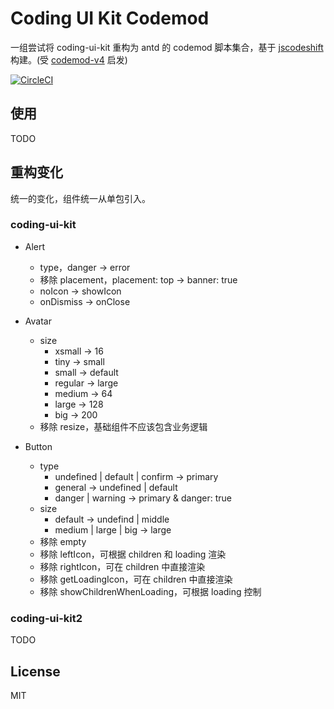 # Coding UI Kit Codemod

一组尝试将 coding-ui-kit 重构为 antd 的 codemod 脚本集合，基于 [jscodeshift](https://github.com/facebook/jscodeshift) 构建。(受 [codemod-v4](https://github.com/ant-design/codemod-v4) 启发)

[![CircleCI](https://circleci.com/gh/theprimone/codemod-coding-uikit.svg?style=svg)](https://circleci.com/gh/ant-design/codemod-v4)

## 使用

TODO

## 重构变化

统一的变化，组件统一从单包引入。

### coding-ui-kit

- Alert

  - type，danger -> error
  - 移除 placement，placement: top -> banner: true
  - noIcon -> showIcon
  - onDismiss -> onClose

- Avatar

  - size
    - xsmall -> 16
    - tiny -> small
    - small -> default
    - regular -> large
    - medium -> 64
    - large -> 128
    - big -> 200
  - 移除 resize，基础组件不应该包含业务逻辑

- Button
  - type
    - undefined | default | confirm -> primary
    - general -> undefined | default
    - danger | warning -> primary & danger: true
  - size
    - default -> undefind | middle
    - medium | large | big -> large
  - 移除 empty
  - 移除 leftIcon，可根据 children 和 loading 渲染
  - 移除 rightIcon，可在 children 中直接渲染
  - 移除 getLoadingIcon，可在 children 中直接渲染
  - 移除 showChildrenWhenLoading，可根据 loading 控制

### coding-ui-kit2

TODO

## License

MIT
